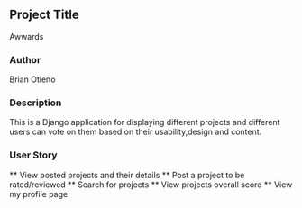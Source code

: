 ## Project Title
Awwards

### Author
Brian Otieno

### Description
This is a Django application for displaying different projects and different users can vote on them based on their usability,design and content.


###  User Story

** View posted projects and their details
** Post a project to be rated/reviewed
** Search for projects
** View projects overall score
** View my profile page
